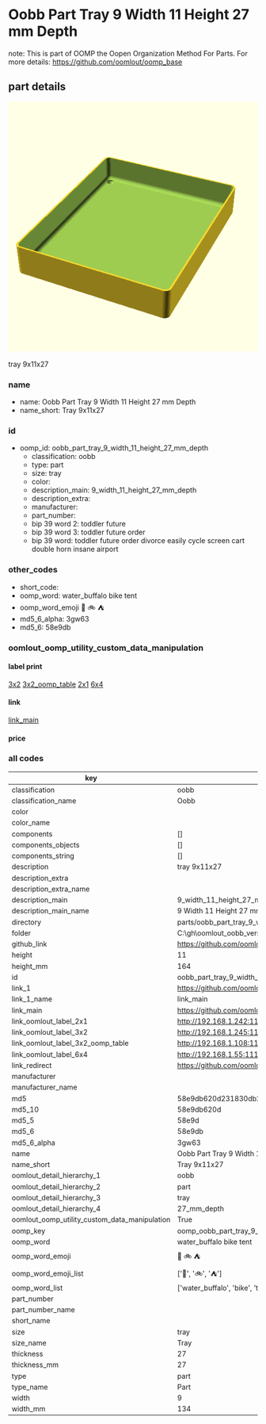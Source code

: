 # Oobb Part Tray 9 Width 11 Height 27 mm Depth  

note: This is part of OOMP the Oopen Organization Method For Parts. For more details: https://github.com/oomlout/oomp_base

##  part details
  

[![](3dpr.png)](3dpr.png)

tray 9x11x27



### name
* name: Oobb Part Tray 9 Width 11 Height 27 mm Depth
* name_short: Tray 9x11x27 
### id
* oomp_id: oobb_part_tray_9_width_11_height_27_mm_depth
  * classification: oobb
  * type: part
  * size: tray
  * color: 
  * description_main: 9_width_11_height_27_mm_depth
  * description_extra: 
  * manufacturer: 
  * part_number: 
  * bip 39 word 2: toddler future
  * bip 39 word 3: toddler future order
  * bip 39 word: toddler future order divorce easily cycle screen cart double horn insane airport

### other_codes
* short_code: 
* oomp_word: water_buffalo bike tent
* oomp_word_emoji :water_buffalo: :bike: :tent:
* md5_6_alpha: 3gw63
* md5_6: 58e9db






### oomlout_oomp_utility_custom_data_manipulation
#### label print
[3x2](http://192.168.1.245:1112/?label=oomp%203gw63)
[3x2_oomp_table](http://192.168.1.108:1112/?label=oomp%203gw63)
[2x1](http://192.168.1.242:1112/?label=oomp%203gw63)
[6x4](http://192.168.1.55:1112/?label=oomp%203gw63)    

#### link

[link_main](https://github.com/oomlout/oomlout_oobb_version_4_generated_parts/tree/main/navigation_oomp/oobb/part/tray/9_width_11_height_27_mm_depth/part)                              

#### price







### all codes 
| key | value |  
| --- | --- |  
| classification | oobb |  
| classification_name | Oobb |  
| color |  |  
| color_name |  |  
| components | [] |  
| components_objects | [] |  
| components_string | [] |  
| description | tray 9x11x27 |  
| description_extra |  |  
| description_extra_name |  |  
| description_main | 9_width_11_height_27_mm_depth |  
| description_main_name | 9 Width 11 Height 27 mm Depth |  
| directory | parts/oobb_part_tray_9_width_11_height_27_mm_depth |  
| folder | C:\gh\oomlout_oobb_version_4_generated_parts\parts\oobb_part_tray_9_width_11_height_27_mm_depth |  
| github_link | https://github.com/oomlout/oomlout_oomp_part_src/tree/main/parts/oobb_part_tray_9_width_11_height_27_mm_depth |  
| height | 11 |  
| height_mm | 164 |  
| id | oobb_part_tray_9_width_11_height_27_mm_depth |  
| link_1 | https://github.com/oomlout/oomlout_oobb_version_4_generated_parts/tree/main/navigation_oomp/oobb/part/tray/9_width_11_height_27_mm_depth/part |  
| link_1_name | link_main |  
| link_main | https://github.com/oomlout/oomlout_oobb_version_4_generated_parts/tree/main/navigation_oomp/oobb/part/tray/9_width_11_height_27_mm_depth/part |  
| link_oomlout_label_2x1 | http://192.168.1.242:1112/?label=oomp%203gw63 |  
| link_oomlout_label_3x2 | http://192.168.1.245:1112/?label=oomp%203gw63 |  
| link_oomlout_label_3x2_oomp_table | http://192.168.1.108:1112/?label=oomp%203gw63 |  
| link_oomlout_label_6x4 | http://192.168.1.55:1112/?label=oomp%203gw63 |  
| link_redirect | https://github.com/oomlout/oomlout_oobb_version_4_generated_parts/tree/main/parts/oobb_tray_09_11_27 |  
| manufacturer |  |  
| manufacturer_name |  |  
| md5 | 58e9db620d231830db22c4013857a71b |  
| md5_10 | 58e9db620d |  
| md5_5 | 58e9d |  
| md5_6 | 58e9db |  
| md5_6_alpha | 3gw63 |  
| name | Oobb Part Tray 9 Width 11 Height 27 mm Depth |  
| name_short | Tray 9x11x27  |  
| oomlout_detail_hierarchy_1 | oobb |  
| oomlout_detail_hierarchy_2 | part |  
| oomlout_detail_hierarchy_3 | tray |  
| oomlout_detail_hierarchy_4 | 27_mm_depth |  
| oomlout_oomp_utility_custom_data_manipulation | True |  
| oomp_key | oomp_oobb_part_tray_9_width_11_height_27_mm_depth |  
| oomp_word | water_buffalo bike tent |  
| oomp_word_emoji | :water_buffalo: :bike: :tent: |  
| oomp_word_emoji_list | [':water_buffalo:', ':bike:', ':tent:'] |  
| oomp_word_list | ['water_buffalo', 'bike', 'tent'] |  
| part_number |  |  
| part_number_name |  |  
| short_name |  |  
| size | tray |  
| size_name | Tray |  
| thickness | 27 |  
| thickness_mm | 27 |  
| type | part |  
| type_name | Part |  
| width | 9 |  
| width_mm | 134 |  
